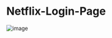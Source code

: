 # Netflix-Login-Page

![image](https://github.com/kunal7216/Netflix-Login-Page/assets/112888767/09c7df72-b589-48b4-b47c-134fa57d6d91)
